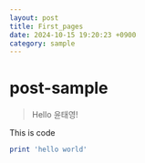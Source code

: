 ```yaml
---
layout: post
title: First_pages
date: 2024-10-15 19:20:23 +0900
category: sample
---
```

# post-sample
> Hello 윤태영!

This is code
```ruby
print 'hello world'
```